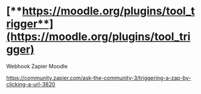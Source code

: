 # [**https://moodle.org/plugins/tool_trigger**](https://moodle.org/plugins/tool_trigger)

Webhook Zapier Moodle

https://community.zapier.com/ask-the-community-3/triggering-a-zap-by-clicking-a-url-3820